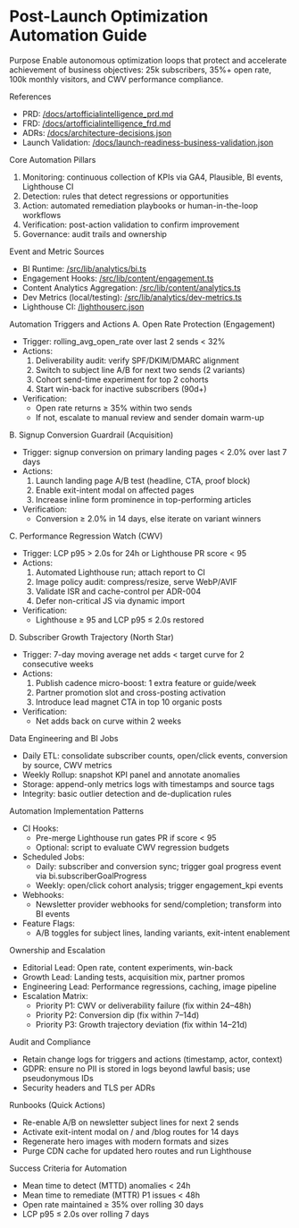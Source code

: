 # Post-Launch Optimization Automation Guide

Purpose
Enable autonomous optimization loops that protect and accelerate achievement of business objectives: 25k subscribers, 35%+ open rate, 100k monthly visitors, and CWV performance compliance.

References
- PRD: [/docs/artofficialintelligence_prd.md](docs/artofficialintelligence_prd.md)
- FRD: [/docs/artofficialintelligence_frd.md](docs/artofficialintelligence_frd.md)
- ADRs: [/docs/architecture-decisions.json](docs/architecture-decisions.json)
- Launch Validation: [/docs/launch-readiness-business-validation.json](docs/launch-readiness-business-validation.json)

Core Automation Pillars
1) Monitoring: continuous collection of KPIs via GA4, Plausible, BI events, Lighthouse CI
2) Detection: rules that detect regressions or opportunities
3) Action: automated remediation playbooks or human-in-the-loop workflows
4) Verification: post-action validation to confirm improvement
5) Governance: audit trails and ownership

Event and Metric Sources
- BI Runtime: [/src/lib/analytics/bi.ts](src/lib/analytics/bi.ts)
- Engagement Hooks: [/src/lib/content/engagement.ts](src/lib/content/engagement.ts)
- Content Analytics Aggregation: [/src/lib/content/analytics.ts](src/lib/content/analytics.ts)
- Dev Metrics (local/testing): [/src/lib/analytics/dev-metrics.ts](src/lib/analytics/dev-metrics.ts)
- Lighthouse CI: [/lighthouserc.json](lighthouserc.json)

Automation Triggers and Actions
A. Open Rate Protection (Engagement)
- Trigger: rolling_avg_open_rate over last 2 sends < 32%
- Actions:
  1) Deliverability audit: verify SPF/DKIM/DMARC alignment
  2) Switch to subject line A/B for next two sends (2 variants)
  3) Cohort send-time experiment for top 2 cohorts
  4) Start win-back for inactive subscribers (90d+)
- Verification:
  - Open rate returns ≥ 35% within two sends
  - If not, escalate to manual review and sender domain warm-up

B. Signup Conversion Guardrail (Acquisition)
- Trigger: signup conversion on primary landing pages < 2.0% over last 7 days
- Actions:
  1) Launch landing page A/B test (headline, CTA, proof block)
  2) Enable exit-intent modal on affected pages
  3) Increase inline form prominence in top-performing articles
- Verification:
  - Conversion ≥ 2.0% in 14 days, else iterate on variant winners

C. Performance Regression Watch (CWV)
- Trigger: LCP p95 > 2.0s for 24h or Lighthouse PR score < 95
- Actions:
  1) Automated Lighthouse run; attach report to CI
  2) Image policy audit: compress/resize, serve WebP/AVIF
  3) Validate ISR and cache-control per ADR-004
  4) Defer non-critical JS via dynamic import
- Verification:
  - Lighthouse ≥ 95 and LCP p95 ≤ 2.0s restored

D. Subscriber Growth Trajectory (North Star)
- Trigger: 7-day moving average net adds < target curve for 2 consecutive weeks
- Actions:
  1) Publish cadence micro-boost: 1 extra feature or guide/week
  2) Partner promotion slot and cross-posting activation
  3) Introduce lead magnet CTA in top 10 organic posts
- Verification:
  - Net adds back on curve within 2 weeks

Data Engineering and BI Jobs
- Daily ETL: consolidate subscriber counts, open/click events, conversion by source, CWV metrics
- Weekly Rollup: snapshot KPI panel and annotate anomalies
- Storage: append-only metrics logs with timestamps and source tags
- Integrity: basic outlier detection and de-duplication rules

Automation Implementation Patterns
- CI Hooks:
  - Pre-merge Lighthouse run gates PR if score < 95
  - Optional: script to evaluate CWV regression budgets
- Scheduled Jobs:
  - Daily: subscriber and conversion sync; trigger goal progress event via bi.subscriberGoalProgress
  - Weekly: open/click cohort analysis; trigger engagement_kpi events
- Webhooks:
  - Newsletter provider webhooks for send/completion; transform into BI events
- Feature Flags:
  - A/B toggles for subject lines, landing variants, exit-intent enablement

Ownership and Escalation
- Editorial Lead: Open rate, content experiments, win-back
- Growth Lead: Landing tests, acquisition mix, partner promos
- Engineering Lead: Performance regressions, caching, image pipeline
- Escalation Matrix:
  - Priority P1: CWV or deliverability failure (fix within 24–48h)
  - Priority P2: Conversion dip (fix within 7–14d)
  - Priority P3: Growth trajectory deviation (fix within 14–21d)

Audit and Compliance
- Retain change logs for triggers and actions (timestamp, actor, context)
- GDPR: ensure no PII is stored in logs beyond lawful basis; use pseudonymous IDs
- Security headers and TLS per ADRs

Runbooks (Quick Actions)
- Re-enable A/B on newsletter subject lines for next 2 sends
- Activate exit-intent modal on / and /blog routes for 14 days
- Regenerate hero images with modern formats and sizes
- Purge CDN cache for updated hero routes and run Lighthouse

Success Criteria for Automation
- Mean time to detect (MTTD) anomalies < 24h
- Mean time to remediate (MTTR) P1 issues < 48h
- Open rate maintained ≥ 35% over rolling 30 days
- LCP p95 ≤ 2.0s over rolling 7 days